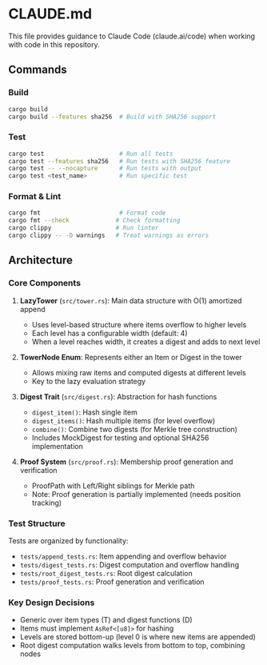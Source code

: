 # CLAUDE.md

This file provides guidance to Claude Code (claude.ai/code) when working with code in this repository.

## Commands

### Build
```bash
cargo build
cargo build --features sha256  # Build with SHA256 support
```

### Test
```bash
cargo test                     # Run all tests
cargo test --features sha256   # Run tests with SHA256 feature
cargo test -- --nocapture      # Run tests with output
cargo test <test_name>         # Run specific test
```

### Format & Lint
```bash
cargo fmt                      # Format code
cargo fmt --check             # Check formatting
cargo clippy                  # Run linter
cargo clippy -- -D warnings   # Treat warnings as errors
```

## Architecture

### Core Components

1. **LazyTower** (`src/tower.rs`): Main data structure with O(1) amortized append
   - Uses level-based structure where items overflow to higher levels
   - Each level has a configurable width (default: 4)
   - When a level reaches width, it creates a digest and adds to next level

2. **TowerNode Enum**: Represents either an Item or Digest in the tower
   - Allows mixing raw items and computed digests at different levels
   - Key to the lazy evaluation strategy

3. **Digest Trait** (`src/digest.rs`): Abstraction for hash functions
   - `digest_item()`: Hash single item
   - `digest_items()`: Hash multiple items (for level overflow)
   - `combine()`: Combine two digests (for Merkle tree construction)
   - Includes MockDigest for testing and optional SHA256 implementation

4. **Proof System** (`src/proof.rs`): Membership proof generation and verification
   - ProofPath with Left/Right siblings for Merkle path
   - Note: Proof generation is partially implemented (needs position tracking)

### Test Structure

Tests are organized by functionality:
- `tests/append_tests.rs`: Item appending and overflow behavior
- `tests/digest_tests.rs`: Digest computation and overflow handling
- `tests/root_digest_tests.rs`: Root digest calculation
- `tests/proof_tests.rs`: Proof generation and verification

### Key Design Decisions

- Generic over item types (T) and digest functions (D)
- Items must implement `AsRef<[u8]>` for hashing
- Levels are stored bottom-up (level 0 is where new items are appended)
- Root digest computation walks levels from bottom to top, combining nodes
